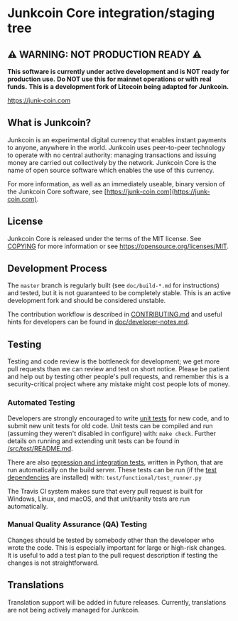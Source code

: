 Junkcoin Core integration/staging tree
=====================================

⚠️ **WARNING: NOT PRODUCTION READY** ⚠️
-------------------------------------------
**This software is currently under active development and is NOT ready for production use.**
**Do NOT use this for mainnet operations or with real funds.**
**This is a development fork of Litecoin being adapted for Junkcoin.**

https://junk-coin.com

What is Junkcoin?
----------------

Junkcoin is an experimental digital currency that enables instant payments to
anyone, anywhere in the world. Junkcoin uses peer-to-peer technology to operate
with no central authority: managing transactions and issuing money are carried
out collectively by the network. Junkcoin Core is the name of open source
software which enables the use of this currency.

For more information, as well as an immediately useable, binary version of
the Junkcoin Core software, see [https://junk-coin.com](https://junk-coin.com).

License
-------

Junkcoin Core is released under the terms of the MIT license. See [COPYING](COPYING) for more
information or see https://opensource.org/licenses/MIT.

Development Process
-------------------

The `master` branch is regularly built (see `doc/build-*.md` for instructions) and tested, but it is not guaranteed to be
completely stable. This is an active development fork and should be considered unstable.

The contribution workflow is described in [CONTRIBUTING.md](CONTRIBUTING.md)
and useful hints for developers can be found in [doc/developer-notes.md](doc/developer-notes.md).

Testing
-------

Testing and code review is the bottleneck for development; we get more pull
requests than we can review and test on short notice. Please be patient and help out by testing
other people's pull requests, and remember this is a security-critical project where any mistake might cost people
lots of money.

### Automated Testing

Developers are strongly encouraged to write [unit tests](src/test/README.md) for new code, and to
submit new unit tests for old code. Unit tests can be compiled and run
(assuming they weren't disabled in configure) with: `make check`. Further details on running
and extending unit tests can be found in [/src/test/README.md](/src/test/README.md).

There are also [regression and integration tests](/test), written
in Python, that are run automatically on the build server.
These tests can be run (if the [test dependencies](/test) are installed) with: `test/functional/test_runner.py`

The Travis CI system makes sure that every pull request is built for Windows, Linux, and macOS, and that unit/sanity tests are run automatically.

### Manual Quality Assurance (QA) Testing

Changes should be tested by somebody other than the developer who wrote the
code. This is especially important for large or high-risk changes. It is useful
to add a test plan to the pull request description if testing the changes is
not straightforward.

Translations
------------

Translation support will be added in future releases. Currently, translations are not being actively managed for Junkcoin.
